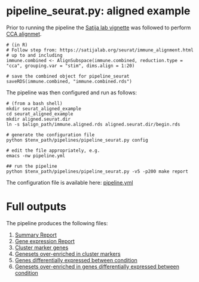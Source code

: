 # pipeline_seurat.py: aligned example

Prior to running the pipeline the [Satija lab vignette](https://satijalab.org/seurat/immune_alignment.html) was followed to perform [CCA alignmet](https://doi.org/10.1038/nbt.4096).

```
# (in R)
# Follow step from: https://satijalab.org/seurat/immune_alignment.html
# up to and including
immune.combined <- AlignSubspace(immune.combined, reduction.type = "cca", grouping.var = "stim", dims.align = 1:20)

# save the combined object for pipeline_seurat
saveRDS(immune.combined, "immune.combined.rds")
```

The pipeline was then configured and run as follows:

```
# (from a bash shell)
mkdir seurat_aligned_example
cd seurat_aligned_example
mkdir aligned.seurat.dir
ln -s $align_path/immune.aligned.rds aligned.seurat.dir/begin.rds

# generate the configuration file
python $tenx_path/pipelines/pipeline_seurat.py config

# edit the file appropriately, e.g.
emacs -nw pipeline.yml

## run the pipeline
python $tenx_path/pipelines/pipeline_seurat.py -v5 -p200 make report
```

The configuration file is available here: [pipeline.yml](https://satijalab.org/seurat/immune_alignment.html)


# Full outputs

The pipeline produces the following files:

1. [Summary Report](https://dl.dropbox.com/s/67z5xydxvhqdw3p/summaryReport.pdf)
2. [Gene expression Report](https://dl.dropbox.com/s/7vq8kxh7kggv7l3/geneExpressionReport.pdf)
3. [Cluster marker genes](https://dl.dropbox.com/s/w0qerus5m2ip7xl/markers.summary.table.xlsx)
4. [Genesets over-enriched in cluster markers](https://dl.dropbox.com/s/l4a2mejov9vfpkr/geneset.analysis.xlsx)
5. [Genes differentially expressed between condition](https://dl.dropbox.com/s/qry6u27l1rxuorx/markers.between.stim.summary.table.xlsx)
6. [Genesets over-enriched in genes differentially expressed between condition](https://dl.dropbox.com/s/nfpunhjgoi0gm4o/geneset.analysis.between.xlsx)
